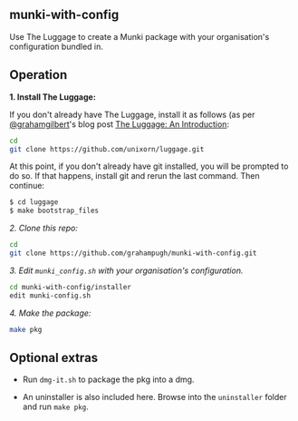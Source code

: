 munki-with-config
-----------------

Use The Luggage to create a Munki package with your organisation's configuration 
bundled in. 

Operation
---------

**1. Install The Luggage:**

If you don't already have The Luggage, install it as follows (as per [@grahamgilbert]'s blog post [The Luggage: An Introduction][2]:

```bash
cd
git clone https://github.com/unixorn/luggage.git
```

At this point, if you don't already have git installed, you will be prompted to do so. If that happens, install git and rerun the last command. Then continue:

```bash
$ cd luggage
$ make bootstrap_files
```

*2. Clone this repo:*

```bash
cd
git clone https://github.com/grahampugh/munki-with-config.git
```

*3. Edit `munki_config.sh` with your organisation's configuration.*

```bash
cd munki-with-config/installer
edit munki-config.sh
```

*4. Make the package:*
```bash
make pkg
```

Optional extras
---------------

  * Run `dmg-it.sh` to package the pkg into a dmg.

  * An uninstaller is also included here. Browse into the `uninstaller` folder and run `make pkg`.

[1]: https://derflounder.wordpress.com/2015/03/13/deploying-a-pre-configured-junos-pulse-vpn-client-on-os-x/
[2]: http://grahamgilbert.com/blog/2013/08/09/the-luggage-an-introduction/
[@grahamgilbert]: https://twitter.com/grahamgilbert

